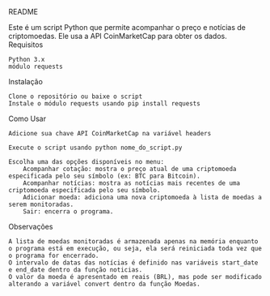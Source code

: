 README

Este é um script Python que permite acompanhar o preço e notícias de criptomoedas. Ele usa a API CoinMarketCap para obter os dados.
Requisitos

    Python 3.x
    módulo requests

Instalação

    Clone o repositório ou baixe o script
    Instale o módulo requests usando pip install requests

Como Usar

    Adicione sua chave API CoinMarketCap na variável headers

    Execute o script usando python nome_do_script.py

    Escolha uma das opções disponíveis no menu:
        Acompanhar cotação: mostra o preço atual de uma criptomoeda especificada pelo seu símbolo (ex: BTC para Bitcoin).
        Acompanhar notícias: mostra as notícias mais recentes de uma criptomoeda especificada pelo seu símbolo.
        Adicionar moeda: adiciona uma nova criptomoeda à lista de moedas a serem monitoradas.
        Sair: encerra o programa.

Observações

    A lista de moedas monitoradas é armazenada apenas na memória enquanto o programa está em execução, ou seja, ela será reiniciada toda vez que o programa for encerrado.
    O intervalo de datas das notícias é definido nas variáveis start_date e end_date dentro da função noticias.
    O valor da moeda é apresentado em reais (BRL), mas pode ser modificado alterando a variável convert dentro da função Moedas.
